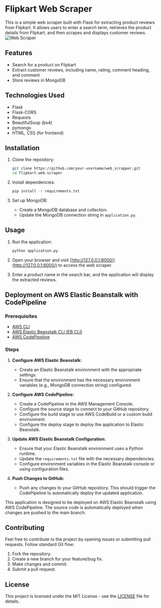 # Flipkart Web Scraper

This is a simple web scraper built with Flask for extracting product reviews from Flipkart. It allows users to enter a search term, retrieves the product details from Flipkart, and then scrapes and displays customer reviews.
![Web Scraper](https://i.ibb.co/5rMKt7D/your-image-file.jpg)


## Features

- Search for a product on Flipkart
- Extract customer reviews, including name, rating, comment heading, and comment
- Store reviews in MongoDB

## Technologies Used

- Flask
- Flask-CORS
- Requests
- BeautifulSoup (bs4)
- pymongo
- HTML, CSS (for frontend)

## Installation

1. Clone the repository:

    ```bash
    git clone https://github.com/your-username/web_scrapper.git
    cd flipkart-web-scraper
    ```

2. Install dependencies:

    ```bash
    pip install -r requirements.txt
    ```

3. Set up MongoDB:

    - Create a MongoDB database and collection.
    - Update the MongoDB connection string in `application.py`.

## Usage

1. Run the application:

    ```bash
    python application.py
    ```

2. Open your browser and visit [http://127.0.0.1:8000/](http://127.0.0.1:8000/) to access the web scraper.

3. Enter a product name in the search bar, and the application will display the extracted reviews.

## Deployment on AWS Elastic Beanstalk with CodePipeline

### Prerequisites

- [AWS CLI](https://aws.amazon.com/cli/)
- [AWS Elastic Beanstalk CLI (EB CLI)](https://docs.aws.amazon.com/elasticbeanstalk/latest/dg/eb-cli3-install.html)
- [AWS CodePipeline](https://aws.amazon.com/codepipeline/)

### Steps

1. **Configure AWS Elastic Beanstalk:**

    - Create an Elastic Beanstalk environment with the appropriate settings.
    - Ensure that the environment has the necessary environment variables (e.g., MongoDB connection string) configured.

2. **Configure AWS CodePipeline:**

    - Create a CodePipeline in the AWS Management Console.
    - Configure the source stage to connect to your GitHub repository.
    - Configure the build stage to use AWS CodeBuild or a custom build environment.
    - Configure the deploy stage to deploy the application to Elastic Beanstalk.

3. **Update AWS Elastic Beanstalk Configuration:**

    - Ensure that your Elastic Beanstalk environment uses a Python runtime.
    - Update the `requirements.txt` file with the necessary dependencies.
    - Configure environment variables in the Elastic Beanstalk console or using configuration files.

4. **Push Changes to GitHub:**

    - Push any changes to your GitHub repository. This should trigger the CodePipeline to automatically deploy the updated application.


This application is designed to be deployed on AWS Elastic Beanstalk using AWS CodePipeline. The source code is automatically deployed when changes are pushed to the main branch.

## Contributing

Feel free to contribute to the project by opening issues or submitting pull requests. Follow standard Git flow:

1. Fork the repository.
2. Create a new branch for your feature/bug fix.
3. Make changes and commit.
4. Submit a pull request.

## License

This project is licensed under the MIT License - see the [LICENSE](LICENSE) file for details.
